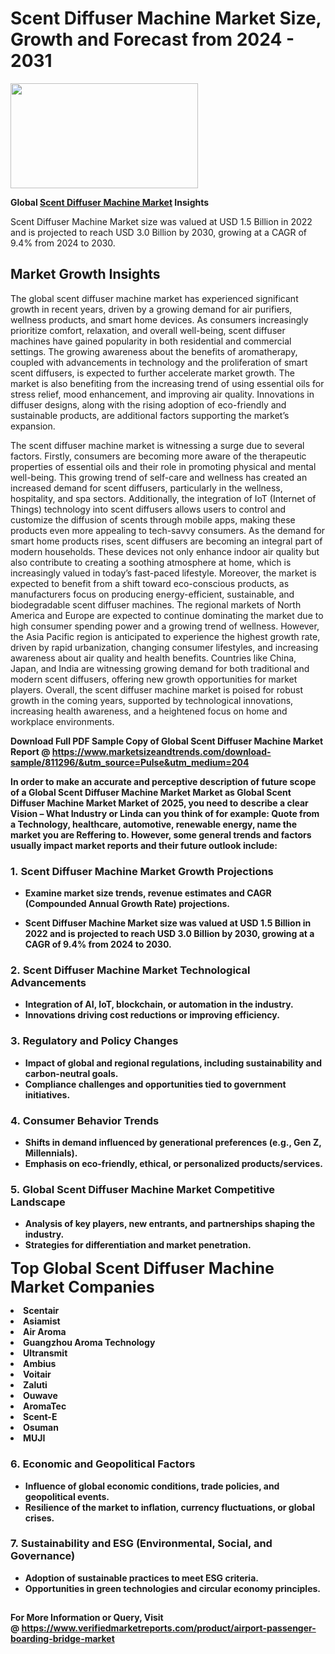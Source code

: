 <H1>Scent Diffuser Machine Market Size, Growth and Forecast from 2024 - 2031</H1><img class="aligncenter size-medium wp-image-584254" src="https://thirdeyenews.in/wp-content/uploads/2024/09/Global-Market-Research-300x168.jpeg" alt="" width="300" height="168" /><p><strong>Global&nbsp;<a href="https://www.marketsizeandtrends.com/download-sample/811296/&amp;utm_source=Pulse&amp;utm_medium=204">Scent Diffuser Machine Market</a> Insights</strong></p><p>Scent Diffuser Machine Market size was valued at USD 1.5 Billion in 2022 and is projected to reach USD 3.0 Billion by 2030, growing at a CAGR of 9.4% from 2024 to 2030.</p><p><h2>Market Growth Insights</h2> <p>The global scent diffuser machine market has experienced significant growth in recent years, driven by a growing demand for air purifiers, wellness products, and smart home devices. As consumers increasingly prioritize comfort, relaxation, and overall well-being, scent diffuser machines have gained popularity in both residential and commercial settings. The growing awareness about the benefits of aromatherapy, coupled with advancements in technology and the proliferation of smart scent diffusers, is expected to further accelerate market growth. The market is also benefiting from the increasing trend of using essential oils for stress relief, mood enhancement, and improving air quality. Innovations in diffuser designs, along with the rising adoption of eco-friendly and sustainable products, are additional factors supporting the market’s expansion.</p> <p><strong></strong></p> <p>The scent diffuser machine market is witnessing a surge due to several factors. Firstly, consumers are becoming more aware of the therapeutic properties of essential oils and their role in promoting physical and mental well-being. This growing trend of self-care and wellness has created an increased demand for scent diffusers, particularly in the wellness, hospitality, and spa sectors. Additionally, the integration of IoT (Internet of Things) technology into scent diffusers allows users to control and customize the diffusion of scents through mobile apps, making these products even more appealing to tech-savvy consumers. As the demand for smart home products rises, scent diffusers are becoming an integral part of modern households. These devices not only enhance indoor air quality but also contribute to creating a soothing atmosphere at home, which is increasingly valued in today’s fast-paced lifestyle. Moreover, the market is expected to benefit from a shift toward eco-conscious products, as manufacturers focus on producing energy-efficient, sustainable, and biodegradable scent diffuser machines. The regional markets of North America and Europe are expected to continue dominating the market due to high consumer spending power and a growing trend of wellness. However, the Asia Pacific region is anticipated to experience the highest growth rate, driven by rapid urbanization, changing consumer lifestyles, and increasing awareness about air quality and health benefits. Countries like China, Japan, and India are witnessing growing demand for both traditional and modern scent diffusers, offering new growth opportunities for market players. Overall, the scent diffuser machine market is poised for robust growth in the coming years, supported by technological innovations, increasing health awareness, and a heightened focus on home and workplace environments. <p><strong></p><p><span class=""><strong>Download Full PDF Sample Copy of Global Scent Diffuser Machine Market Report</strong> @ <a href="https://www.marketsizeandtrends.com/download-sample/811296/&amp;utm_source=Pulse&amp;utm_medium=204" target="_blank">https://www.marketsizeandtrends.com/download-sample/811296/&amp;utm_source=Pulse&amp;utm_medium=204</a></span></p><p>In order to make an accurate and perceptive description of future scope of a Global&nbsp;Scent Diffuser Machine Market Market as Global&nbsp;Scent Diffuser Machine Market Market of 2025, you need to describe a clear Vision &ndash; What Industry or Linda can you think of for example: Quote from a Technology, healthcare, automotive, renewable energy, name the market you are Reffering to. However, some general trends and factors usually impact market reports and their future outlook include:</p><h3>1.&nbsp;<strong>Scent Diffuser Machine Market Growth Projections</strong></h3><ul><li>Examine market size trends, revenue estimates and CAGR (Compounded Annual Growth Rate) projections.</li><li><p>Scent Diffuser Machine Market size was valued at USD 1.5 Billion in 2022 and is projected to reach USD 3.0 Billion by 2030, growing at a CAGR of 9.4% from 2024 to 2030.</p></li></ul><h3>2.&nbsp;<strong>Scent Diffuser Machine Market Technological Advancements</strong></h3><ul><li>Integration of AI, IoT, blockchain, or automation in the industry.</li><li>Innovations driving cost reductions or improving efficiency.</li></ul><h3>3.&nbsp;<strong>Regulatory and Policy Changes</strong></h3><ul><li>Impact of global and regional regulations, including sustainability and carbon-neutral goals.</li><li>Compliance challenges and opportunities tied to government initiatives.</li></ul><h3>4.&nbsp;<strong>Consumer Behavior Trends</strong></h3><ul><li>Shifts in demand influenced by generational preferences (e.g., Gen Z, Millennials).</li><li>Emphasis on eco-friendly, ethical, or personalized products/services.</li></ul><h3>5.&nbsp;<strong>Global Scent Diffuser Machine Market Competitive Landscape</strong></h3><ul><li>Analysis of key players, new entrants, and partnerships shaping the industry.</li><li>Strategies for differentiation and market penetration.</li></ul><p data-pm-slice="1 1 []"><span style="color: inherit; font-family: inherit; font-size: 25px;">Top Global Scent Diffuser Machine Market Companies</span></p><div class="" data-test-id=""><p><li>Scentair</li><li> Asiamist</li><li> Air Aroma</li><li> Guangzhou Aroma Technology</li><li> Ultransmit</li><li> Ambius</li><li> Voitair</li><li> Zaluti</li><li> Ouwave</li><li> AromaTec</li><li> Scent-E</li><li> Osuman</li><li> MUJI</li></p></div><h3>6.&nbsp;<strong>Economic and Geopolitical Factors</strong></h3><ul><li>Influence of global economic conditions, trade policies, and geopolitical events.</li><li>Resilience of the market to inflation, currency fluctuations, or global crises.</li></ul><h3>7.&nbsp;<strong>Sustainability and ESG (Environmental, Social, and Governance)</strong></h3><ul><li>Adoption of sustainable practices to meet ESG criteria.</li><li>Opportunities in green technologies and circular economy principles.</li></ul><h2><strong style="font-size: 14px;">For More Information or Query, Visit @&nbsp;</strong><a style="background-color: #ffffff; font-size: 14px;" href="https://www.marketsizeandtrends.com/report/scent-diffuser-machine-market/" target="_blank">https://www.verifiedmarketreports.com/product/airport-passenger-boarding-bridge-market</a></h2>
